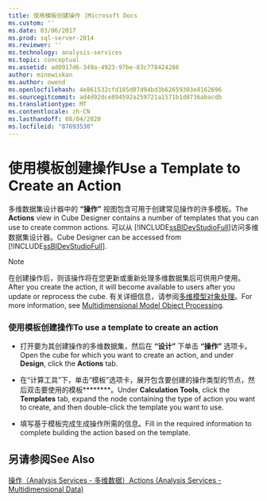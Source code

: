 ```yaml
---
title: 使用模板创建操作 |Microsoft Docs
ms.custom: ''
ms.date: 03/06/2017
ms.prod: sql-server-2014
ms.reviewer: ''
ms.technology: analysis-services
ms.topic: conceptual
ms.assetid: ad0917d6-349a-4923-97be-83c778424286
author: minewiskan
ms.author: owend
ms.openlocfilehash: 4e861532cfd185d07d94bd3b62659303e8162696
ms.sourcegitcommit: ad4d92dce894592a259721a1571b1d8736abacdb
ms.translationtype: MT
ms.contentlocale: zh-CN
ms.lasthandoff: 08/04/2020
ms.locfileid: "87693530"
---
```

# <a name="use-a-template-to-create-an-action"></a><span data-ttu-id="a781f-102">使用模板创建操作</span><span class="sxs-lookup"><span data-stu-id="a781f-102">Use a Template to Create an Action</span></span>
  <span data-ttu-id="a781f-103">多维数据集设计器中的 **“操作”** 视图包含可用于创建常见操作的许多模板。</span><span class="sxs-lookup"><span data-stu-id="a781f-103">The **Actions** view in Cube Designer contains a number of templates that you can use to create common actions.</span></span> <span data-ttu-id="a781f-104">可以从 [!INCLUDE[ssBIDevStudioFull](../../includes/ssbidevstudiofull-md.md)]访问多维数据集设计器。</span><span class="sxs-lookup"><span data-stu-id="a781f-104">Cube Designer can be accessed from [!INCLUDE[ssBIDevStudioFull](../../includes/ssbidevstudiofull-md.md)].</span></span>  
  
> [!NOTE]  
>  <span data-ttu-id="a781f-105">在创建操作后，则该操作将在您更新或重新处理多维数据集后可供用户使用。</span><span class="sxs-lookup"><span data-stu-id="a781f-105">After you create the action, it will become available to users after you update or reprocess the cube.</span></span> <span data-ttu-id="a781f-106">有关详细信息，请参阅[多维模型对象处理](processing-a-multidimensional-model-analysis-services.md)。</span><span class="sxs-lookup"><span data-stu-id="a781f-106">For more information, see [Multidimensional Model Object Processing](processing-a-multidimensional-model-analysis-services.md).</span></span>  
  
### <a name="to-use-a-template-to-create-an-action"></a><span data-ttu-id="a781f-107">使用模板创建操作</span><span class="sxs-lookup"><span data-stu-id="a781f-107">To use a template to create an action</span></span>  
  
-   <span data-ttu-id="a781f-108">打开要为其创建操作的多维数据集，然后在 **“设计”** 下单击 **“操作”** 选项卡。</span><span class="sxs-lookup"><span data-stu-id="a781f-108">Open the cube for which you want to create an action, and under **Design**, click the **Actions** tab.</span></span>  
  
-   <span data-ttu-id="a781f-109">在“计算工具”下，单击“模板”选项卡，展开包含要创建的操作类型的节点，然后双击要使用的模板\*\*\*\*\*\*\*\*。</span><span class="sxs-lookup"><span data-stu-id="a781f-109">Under **Calculation Tools**, click the **Templates** tab, expand the node containing the type of action you want to create, and then double-click the template you want to use.</span></span>  
  
-   <span data-ttu-id="a781f-110">填写基于模板完成生成操作所需的信息。</span><span class="sxs-lookup"><span data-stu-id="a781f-110">Fill in the required information to complete building the action based on the template.</span></span>  
  
## <a name="see-also"></a><span data-ttu-id="a781f-111">另请参阅</span><span class="sxs-lookup"><span data-stu-id="a781f-111">See Also</span></span>  
 [<span data-ttu-id="a781f-112">操作（Analysis Services - 多维数据）</span><span class="sxs-lookup"><span data-stu-id="a781f-112">Actions &#40;Analysis Services - Multidimensional Data&#41;</span></span>](actions-analysis-services-multidimensional-data.md)  
  
  
